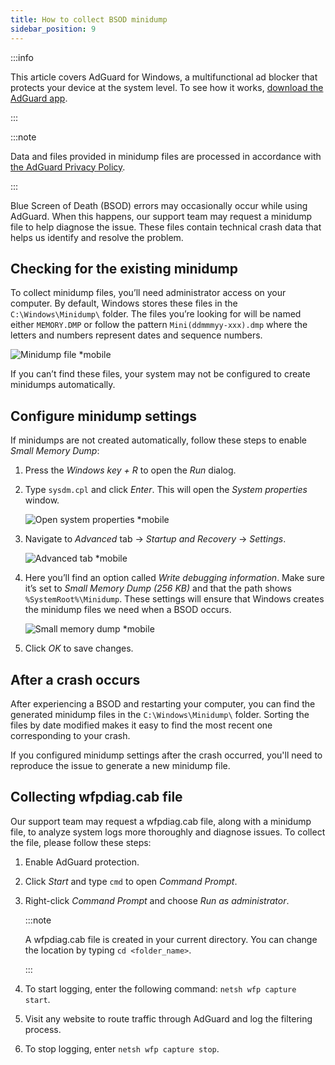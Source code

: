 ```yaml
---
title: How to collect BSOD minidump
sidebar_position: 9
---
```


:::info

This article covers AdGuard for Windows, a multifunctional ad blocker that protects your device at the system level. To see how it works, [download the AdGuard app](https://agrd.io/download-kb-adblock).

:::

:::note

Data and files provided in minidump files are processed in accordance with [the AdGuard Privacy Policy](https://adguard.com/en/privacy.html).

:::

Blue Screen of Death (BSOD) errors may occasionally occur while using AdGuard. When this happens, our support team may request a minidump file to help diagnose the issue. These files contain technical crash data that helps us identify and resolve the problem.

## Checking for the existing minidump

To collect minidump files, you’ll need administrator access on your computer. By default, Windows stores these files in the `C:\Windows\Minidump\` folder. The files you’re looking for will be named either `MEMORY.DMP` or follow the pattern `Mini(ddmmmyy-xxx).dmp` where the letters and numbers represent dates and sequence numbers.

![Minidump file *mobile](https://cdn.adtidy.org/content/kb/ad_blocker/windows/solving-problems/minidump.png)

If you can’t find these files, your system may not be configured to create minidumps automatically.

## Configure minidump settings

If minidumps are not created automatically, follow these steps to enable *Small Memory Dump*:

1. Press the *Windows key + R* to open the *Run* dialog.

1. Type `sysdm.cpl` and click *Enter*. This will open the *System properties* window.

    ![Open system properties *mobile](https://cdn.adtidy.org/content/kb/ad_blocker/windows/solving-problems/sysdm.png)

1. Navigate to *Advanced* tab → *Startup and Recovery* → *Settings*.

    ![Advanced tab *mobile](https://cdn.adtidy.org/content/kb/ad_blocker/windows/solving-problems/advanced_tab.png)

1. Here you’ll find an option called *Write debugging information*. Make sure it’s set to *Small Memory Dump (256 KB)* and that the path shows `%SystemRoot%\Minidump`. These settings will ensure that Windows creates the minidump files we need when a BSOD occurs.

    ![Small memory dump *mobile](https://cdn.adtidy.org/content/kb/ad_blocker/windows/solving-problems/systemroot.png)

1. Click *OK* to save changes.

## After a crash occurs

After experiencing a BSOD and restarting your computer, you can find the generated minidump files in the `C:\Windows\Minidump\` folder. Sorting the files by date modified makes it easy to find the most recent one corresponding to your crash.

If you configured minidump settings after the crash occurred, you'll need to reproduce the issue to generate a new minidump file.

## Collecting wfpdiag.cab file

Our support team may request a wfpdiag.cab file, along with a minidump file, to analyze system logs more thoroughly and diagnose issues. To collect the file, please follow these steps:

1. Enable AdGuard protection.

1. Click *Start* and type `cmd` to open *Command Prompt*.

1. Right-click *Command Prompt* and choose *Run as administrator*.

    :::note

    A wfpdiag.cab file is created in your current directory. You can change the location by typing `cd <folder_name>`.

    :::

1. To start logging, enter the following command: `netsh wfp capture start`.

1. Visit any website to route traffic through AdGuard and log the filtering process.

1. To stop logging, enter `netsh wfp capture stop`.
